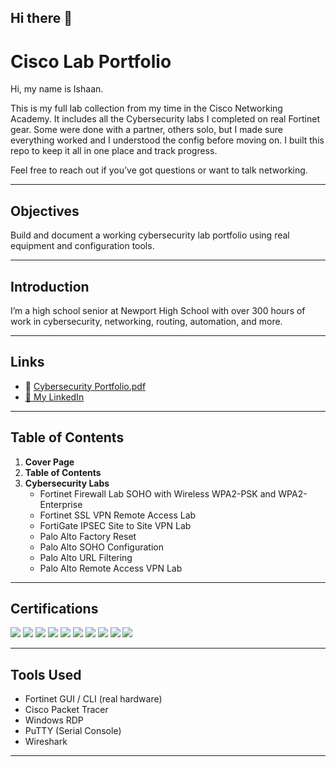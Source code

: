 ## Hi there 👋

# Cisco Lab Portfolio

Hi, my name is Ishaan.

This is my full lab collection from my time in the Cisco Networking Academy. It includes all the Cybersecurity labs I completed on real Fortinet gear. Some were done with a partner, others solo, but I made sure everything worked and I understood the config before moving on. I built this repo to keep it all in one place and track progress.

Feel free to reach out if you’ve got questions or want to talk networking.

---

## Objectives

Build and document a working cybersecurity lab portfolio using real equipment and configuration tools.

---

## Introduction

I’m a high school senior at Newport High School with over 300 hours of work in cybersecurity, networking, routing, automation, and more.

---

## Links


- 📄 [Cybersecurity Portfolio.pdf](https://github.com/user-attachments/files/20720569/Cybersecurity.Portfolio.pdf)
- [🔗 My LinkedIn](https://www.linkedin.com/in/ishaanmakam)

---

## Table of Contents

1. **Cover Page**
2. **Table of Contents**
3. **Cybersecurity Labs**
   - Fortinet Firewall Lab SOHO with Wireless WPA2-PSK and WPA2-Enterprise
   - Fortinet SSL VPN Remote Access Lab
   - FortiGate IPSEC Site to Site VPN Lab
   - Palo Alto Factory Reset
   - Palo Alto SOHO Configuration
   - Palo Alto URL Filtering
   - Palo Alto Remote Access VPN Lab

---

## Certifications

<div>
  <img src="https://img.shields.io/badge/Security%2B-FF0000?style=for-the-badge&logo=CompTIA&logoColor=white" />
  <img src="https://img.shields.io/badge/Network%2B-007ACC?style=for-the-badge&logo=CompTIA&logoColor=white" />
  <img src="https://img.shields.io/badge/CCNA-4D4D4D?style=for-the-badge&logo=Cisco&logoColor=white" />
  <img src="https://img.shields.io/badge/IT%20Specialist%20Cybersecurity-006400?style=for-the-badge&logo=Microsoft&logoColor=white" />
  <img src="https://img.shields.io/badge/Intro%20to%20Cybersecurity-181717?style=for-the-badge&logo=TryHackMe&logoColor=white" />
  <img src="https://img.shields.io/badge/Python-3776AB?style=for-the-badge&logo=Python&logoColor=white" />
  <img src="https://img.shields.io/badge/SQL-4479A1?style=for-the-badge&logo=MySQL&logoColor=white" />
  <img src="https://img.shields.io/badge/Machine%20Learning-000000?style=for-the-badge&logo=Kaggle&logoColor=white" />
  <img src="https://img.shields.io/badge/Pandas-150458?style=for-the-badge&logo=Pandas&logoColor=white" />
  <img src="https://img.shields.io/badge/JavaScript%20Algorithms-FCC624?style=for-the-badge&logo=freeCodeCamp&logoColor=black" />
</div>

---

## Tools Used

- Fortinet GUI / CLI (real hardware)
- Cisco Packet Tracer
- Windows RDP
- PuTTY (Serial Console)
- Wireshark

---




